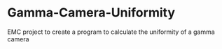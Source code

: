 # Gamma-Camera-Uniformity
EMC project to create a program to calculate the uniformity of a gamma camera
